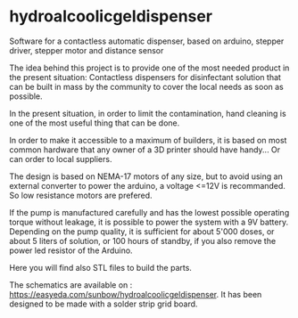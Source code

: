 # hydroalcoolicgeldispenser

Software for a contactless automatic dispenser, based on arduino, stepper driver, stepper motor and distance sensor

The idea behind this project is to provide one of the most needed product in the present situation: Contactless dispensers for disinfectant solution that can be built in mass by the community to cover the local needs as soon as possible.

In the present situation, in order to limit the contamination, hand cleaning is one of the most useful thing that can be done.

In order to make it accessible to a maximum of builders, it is based on most common hardware that any owner of a 3D printer should have handy... Or can order to local suppliers.

The design is based on NEMA-17 motors of any size, but to avoid using an external converter to power the arduino, a voltage <=12V is recommanded. So low resistance motors are prefered.

If the pump is manufactured carefully and has the lowest possible operating torque without leakage, it is possible to power the system with a 9V battery. Depending on the pump quality, it is sufficient for about 5'000 doses, or about 5 liters of solution, or 100 hours of standby, if you also remove the power led resistor of the Arduino.

Here you will find also STL files to build the parts.

The schematics are available on : https://easyeda.com/sunbow/hydroalcoolicgeldispenser. It has been designed to be made with a solder strip grid board.
